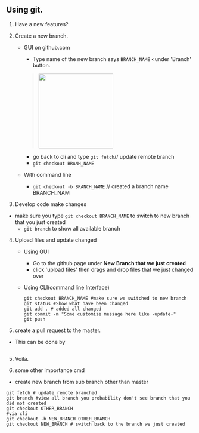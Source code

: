 ## Using git.

1) Have a new features?
2) Create a new branch.
   - GUI on github.com
     - Type name of the new branch  says `BRANCH_NAME` <under 'Branch' button.
     > <img width="200" height="200" src="https://user-images.githubusercontent.com/35666615/51780247-a1209980-20d2-11e9-8a7e-76134c2a3d25.jpg">
     - go back to cli and type `git fetch`// update remote branch
     - `git checkout BRANH_NAME`
     
   - With command line
     - `git checkout -b BRANCH_NAME` // created a branch name BRANCH_NAM

3) Develop code make changes
- make sure you type `git checkout BRANCH_NAME` to switch to new branch that you just created
  - `git branch` to show all available branch
  
4) Upload files and update changed
   - Using GUI
     - Go to the github page under **New Branch that we just created**
     - click 'upload files' then drags and drop files that we just changed over

   - Using CLI(command line Interface)
     ```
     git checkout BRANCH_NAME #make sure we switched to new branch
     git status #Show what have been changed
     git add . # added all changed
     git commit -m "Some customize message here like -update-"
     git push 
     ```
     
5) create a pull request to the master.
- This can be done by

```

```

5) Voila.

6) some other importance cmd
- create new branch from sub branch other than master
```
git fetch # update remote branched
git branch #view all branch you probability don't see branch that you did not created 
git checkout OTHER_BRANCH  
#via cli
git checkout -b NEW_BRANCH OTHER_BRANCH
git checkout NEW_BRANCH # switch back to the branch we just created
```